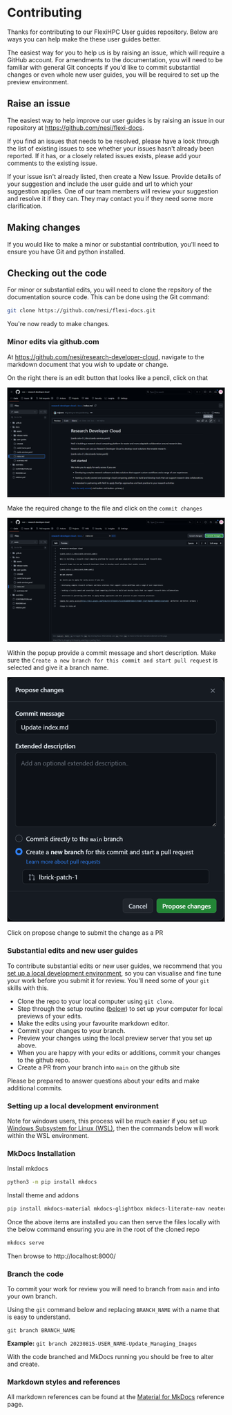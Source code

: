 # Contributing

Thanks for contributing to our FlexiHPC User guides repository. Below are ways you can help make the these user guides better.

The easiest way for you to help us is by raising an issue, which will require a GitHub account. For amendments to the documentation, you will need to be familiar with general Git concepts if you'd like to commit substantial changes or even whole new user guides, you will be required to set up the preview environment.

## Raise an issue
The easiest way to help improve our user guides is by raising an issue in our repository at https://github.com/nesi/flexi-docs.

If you find an issues that needs to be resolved, please have a look through the list of existing issues to see whether your issues hasn't already been reported. If it has, or a closely related issues exists, please add your comments to the existing issue.

If your issue isn't already listed, then create a New Issue. Provide details of your suggestion and include the user guide and url to which your suggestion applies. One of our team members will review your suggestion and resolve it if they can. They may contact you if they need some more clarification.

## Making changes

If you would like to make a minor or substantial contribution, you'll need to ensure you have Git and python installed.

## Checking out the code
For minor or substantial edits, you will need to clone the repsitory of the documentation source code. This can be done using the Git command:
```sh
git clone https://github.com/nesi/flexi-docs.git
```
You're now ready to make changes.

### Minor edits via github.com

At https://github.com/nesi/research-developer-cloud, navigate to the markdown document that you wish to update or change.

On the right there is an edit button that looks like a pencil, click on that

![Edit on Github](docs/assets/images/edit-on-github.png)

Make the required change to the file and click on the `commit changes`

![Commit Changes on GitHub](docs/assets/images/commit-changes-github.png)

Within the popup provide a commit message and short description. Make sure the `Create a new branch for this commit and start pull request` is selected and give it a branch name.

![Propose Change](docs/assets/images/propose-change-github.png)

Click on propose change to submit the change as a PR

### Substantial edits and new user guides

To contribute substantial edits or new user guides, we recommend that you [set up a local development environment](#setting-up-a-local-development-environment), so you can visualise and fine tune your work before you submit it for review.
You'll need some of your `git` skills with this.

- Clone the repo to your local computer using `git clone`.
- Step through the setup routine ([below](#setting-up-a-local-development-environment)) to set up your computer for local previews of your edits.
- Make the edits using your favourite markdown editor.
- Commit your changes to your branch.
- Preview your changes using the local preview server that you set up above.
- When you are happy with your edits or additions, commit your changes to the github repo.
- Create a PR from your branch into `main` on the github site

Please be prepared to answer questions about your edits and make additional commits.

### Setting up a local development environment

Note for windows users, this process will be much easier if you set up [Windows Subsystem for Linux (WSL)](https://docs.microsoft.com/en-us/windows/wsl/install), then the commands below will work within the WSL environment.

### MkDocs Installation

Install mkdocs
```sh
python3 -m pip install mkdocs
```

Install theme and addons
```sh
pip install mkdocs-material mkdocs-glightbox mkdocs-literate-nav neoteroi-mkdocs
```

Once the above items are installed you can then serve the files locally with the below command ensuring you are in the root of the cloned repo

```sh
mkdocs serve
```

Then browse to http://localhost:8000/

### Branch the code

To commit your work for review you will need to branch from `main` and into your own branch.

Using the `git` command below and replacing `BRANCH_NAME` with a name that is easy to understand.

```
git branch BRANCH_NAME
```

**Example:** `git branch 20230815-USER_NAME-Update_Managing_Images`

With the code branched and MkDocs running you should be free to alter and create.

### Markdown styles and references

All markdown references can be found at the [Material for MkDocs](https://squidfunk.github.io/mkdocs-material/reference/) reference page.